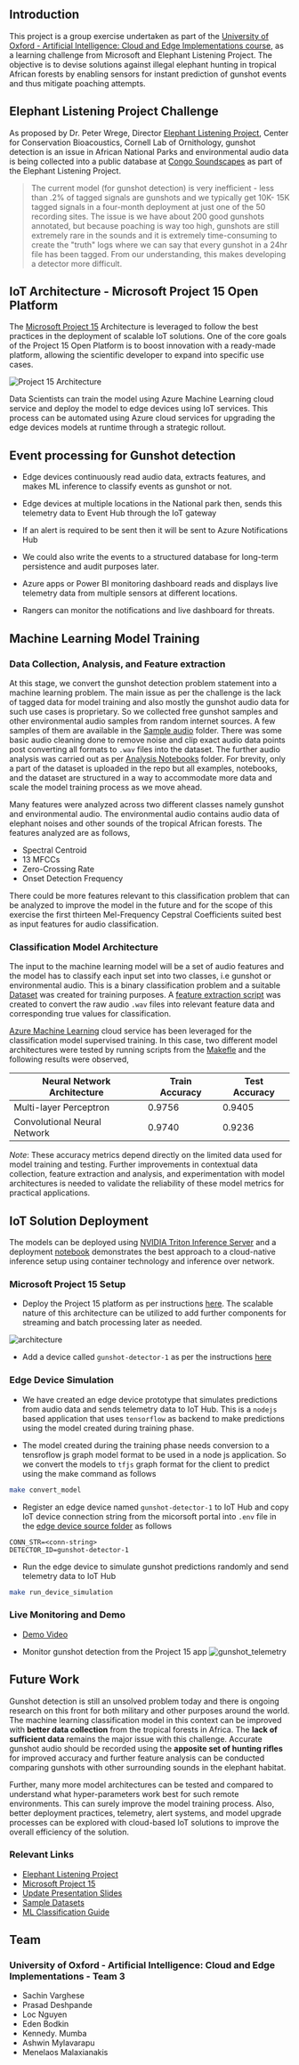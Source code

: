 ## Introduction

This project is a group exercise undertaken as part of the [University of Oxford - Artificial Intelligence: Cloud and Edge Implementations course](https://www.conted.ox.ac.uk/courses/artificial-intelligence-cloud-and-edge-implementations), as a learning challenge from Microsoft and Elephant Listening Project. The objective is to devise solutions against illegal elephant hunting in tropical African forests by enabling sensors for instant prediction of gunshot events and thus mitigate poaching attempts.

## Elephant Listening Project Challenge

As proposed by Dr. Peter Wrege, Director [Elephant Listening Project](https://elephantlisteningproject.org/), Center for Conservation Bioacoustics, Cornell Lab of Ornithology, gunshot detection is an issue in African National Parks and environmental audio data is being collected into a public database at [Congo Soundscapes](https://elephantlisteningproject.org/congo-soundscapes-public-database/) as part of the Elephant Listening Project.

> The current model (for gunshot detection) is very inefficient - less than .2% of tagged signals are gunshots and we typically get 10K- 15K tagged signals in a four-month deployment at just one of the 50 recording sites. The issue is we have about 200 good gunshots annotated, but because poaching is way too high, gunshots are still extremely rare in the sounds and it is extremely time-consuming to create the "truth" logs where we can say that every gunshot in a 24hr file has been tagged. From our understanding, this makes developing a detector more difficult.

## IoT Architecture - Microsoft Project 15 Open Platform

The [Microsoft Project 15](https://microsoft.github.io/project15/) Architecture is leveraged to follow the best practices in the deployment of scalable IoT solutions. One of the core goals of the Project 15 Open Platform is to boost innovation with a ready-made platform, allowing the scientific developer to expand into specific use cases.

![Project 15 Architecture](https://microsoft.github.io/project15/Developer-Guide/media/Architecture-Overview.png)

 Data Scientists can train the model using Azure Machine Learning cloud service and deploy the model to edge devices using IoT services. This process can be automated using Azure cloud services for upgrading the edge devices models at runtime through a strategic rollout. 

## Event processing for Gunshot detection 
- Edge devices continuously read audio data, extracts features, and makes ML inference to classify events as gunshot or not.

- Edge devices at multiple locations in the National park then, sends this telemetry data to Event Hub through the IoT gateway 

- If an alert is required to be sent then it will be sent to Azure Notifications Hub 

- We could also write the events to a structured database for long-term persistence and audit purposes later.

- Azure apps or Power BI monitoring dashboard reads and displays live telemetry data from multiple sensors at different locations.

- Rangers can monitor the notifications and live dashboard for threats.

## Machine Learning Model Training

### Data Collection, Analysis, and Feature extraction

At this stage, we convert the gunshot detection problem statement into a machine learning problem. The main issue as per the challenge is the lack of tagged data for model training and also mostly the gunshot audio data for such use cases is proprietary. So we collected free gunshot samples and other environmental audio samples from random internet sources. A few samples of them are available in the [Sample audio](https://github.com/Oxford-ContEd/project15-elp/tree/main/Code/Sample_Audio_Data) folder. There was some basic audio cleaning done to remove noise and clip exact audio data points post converting all formats to `.wav` files into the dataset. The further audio analysis was carried out as per [Analysis Notebooks](https://github.com/Oxford-ContEd/project15-elp/tree/main/Code/Analysis) folder. For brevity, only a part of the dataset is uploaded in the repo but all examples, notebooks, and the dataset are structured in a way to accommodate more data and scale the model training process as we move ahead.

Many features were analyzed across two different classes namely gunshot and environmental audio. The environmental audio contains audio data of elephant noises and other sounds of the tropical African forests. The features analyzed are as follows,

- Spectral Centroid
- 13 MFCCs
- Zero-Crossing Rate
- Onset Detection Frequency

There could be more features relevant to this classification problem that can be analyzed to improve the model in the future and for the scope of this exercise the first thirteen Mel-Frequency Cepstral Coefficients suited best as input features for audio classification.

### Classification Model Architecture

The input to the machine learning model will be a set of audio features and the model has to classify each input set into two classes, i.e gunshot or environmental audio. This is a binary classification problem and a suitable [Dataset](https://github.com/Oxford-ContEd/project15-elp/tree/main/Code/Dataset) was created for training purposes. A [feature extraction script](https://github.com/Oxford-ContEd/project15-elp/tree/main/Code/Model_Training/feature_extraction.py) was created to convert the raw audio `.wav` files into relevant feature data and corresponding true values for classification.

[Azure Machine Learning](https://azure.microsoft.com/en-in/services/machine-learning/) cloud service has been leveraged for the classification model supervised training. In this case, two different model architectures were tested by running scripts from the [Makefle](https://github.com/Oxford-ContEd/project15-elp/tree/main/Code/Model_Training/Makefile) and the following results were observed,

| Neural Network Architecture  | Train Accuracy | Test Accuracy |
| ---------------------------- | -------------- | ------------- |
| Multi-layer Perceptron       | 0.9756         | 0.9405        |
| Convolutional Neural Network | 0.9740         | 0.9236        |

_Note_: These accuracy metrics depend directly on the limited data used for model training and testing. Further improvements in contextual data collection, feature extraction and analysis, and experimentation with model architectures is needed to validate the reliability of these model metrics for practical applications.

## IoT Solution Deployment

The models can be deployed using [NVIDIA Triton Inference Server](https://developer.nvidia.com/nvidia-triton-inference-server) and a deployment [notebook](https://github.com/Oxford-ContEd/project15-elp/tree/main/Code/Deployment/deploy.ipynb) demonstrates the best approach to a cloud-native inference setup using container technology and inference over network.

### Microsoft Project 15 Setup

- Deploy the Project 15 platform as per instructions [here](https://microsoft.github.io/project15/Deploy/Deployment.html). The scalable nature of this architecture can be utilized to add further components for streaming and batch processing later as needed.

![architecture](https://user-images.githubusercontent.com/24502613/110241418-a372a480-7f76-11eb-8bd5-8e26f3563120.png)

- Add a device called `gunshot-detector-1` as per the instructions [here](https://microsoft.github.io/project15/Deploy/ConnectingDevice.html)

### Edge Device Simulation

- We have created an edge device prototype that simulates predictions from audio data and sends telemetry data to IoT Hub. This is a `nodejs` based application that uses `tensorflow` as backend to make predictions using the model created during training phase.

- The model created during the training phase needs conversion to a tensroflow js graph model format to be used in a node js application. So we convert the models to `tfjs` graph format for the client to predict using the make command as follows

```sh
make convert_model
```

- Register an edge device named `gunshot-detector-1` to IoT Hub and copy IoT device connection string from the micorsoft portal into `.env` file in the [edge device source folder](https://github.com/Oxford-ContEd/project15-elp/tree/main/Code/Deployment/Client) as follows

```
CONN_STR=<conn-string>
DETECTOR_ID=gunshot-detector-1
```

- Run the edge device to simulate gunshot predictions randomly and send telemetry data to IoT Hub

```sh
make run_device_simulation
```

### Live Monitoring and Demo

- [Demo Video](https://user-images.githubusercontent.com/24502613/110214101-04dc3a00-7ec9-11eb-901c-99a3de0b2352.mp4)

- Monitor gunshot detection from the Project 15 app
  ![gunshot_telemetry](https://user-images.githubusercontent.com/24502613/110213015-369ed200-7ec4-11eb-9788-9f3ac3b99184.png)

## Future Work

Gunshot detection is still an unsolved problem today and there is ongoing research on this front for both military and other purposes around the world. The machine learning classification model in this context can be improved with **better data collection** from the tropical forests in Africa. The **lack of sufficient data** remains the major issue with this challenge. Accurate gunshot audio should be recorded using the **apposite set of hunting rifles** for improved accuracy and further feature analysis can be conducted comparing gunshots with other surrounding sounds in the elephant habitat.

Further, many more model architectures can be tested and compared to understand what hyper-parameters work best for such remote environments. This can surely improve the model training process. Also, better deployment practices, telemetry, alert systems, and model upgrade processes can be explored with cloud-based IoT solutions to improve the overall efficiency of the solution.

### Relevant Links

- [Elephant Listening Project](https://elephantlisteningproject.org/)
- [Microsoft Project 15](https://microsoft.github.io/project15/)
- [Update Presentation Slides](./Project_15_ELP_Slides.pptx)
- [Sample Datasets](https://www.paperswithcode.com/datasets?q=gunshot&v=lst&o=match)
- [ML Classification Guide](https://developers.google.com/machine-learning/guides/text-classification/)

## Team

### University of Oxford - Artificial Intelligence: Cloud and Edge Implementations - Team 3

- Sachin Varghese
- Prasad Deshpande
- Loc Nguyen
- Eden Bodkin
- Kennedy. Mumba
- Ashwin Mylavarapu
- Menelaos Malaxianakis
